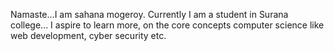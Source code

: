 Namaste...I am sahana mogeroy.
Currently I am a student in Surana college...
I aspire to learn more, on the core concepts computer science like web development, cyber security  etc. 
